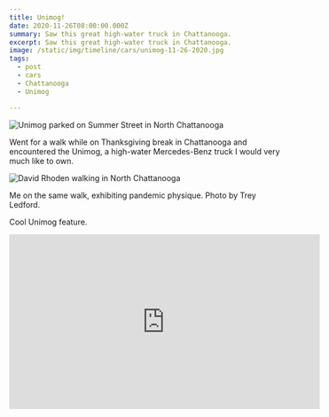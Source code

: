 ```yaml
---
title: Unimog!
date: 2020-11-26T08:00:00.000Z
summary: Saw this great high-water truck in Chattanooga.
excerpt: Saw this great high-water truck in Chattanooga.
image: /static/img/timeline/cars/unimog-11-26-2020.jpg
tags:
  - post 
  - cars
  - Chattanooga
  - Unimog

---
```


![Unimog parked on Summer Street in North Chattanooga](/static/img/timeline/cars/unimog-11-26-2020.jpg "Unimog parked on Summer Street in North Chattanooga")

Went for a walk while on Thanksgiving break in Chattanooga and encountered the Unimog, a high-water Mercedes-Benz truck I would very much like to own.

![David Rhoden walking in North Chattanooga](/static/img/timeline/david-in-chattanooga-nov-26-2020.jpg "David Rhoden walking in North Chattanooga")

Me on the same walk, exhibiting pandemic physique. Photo by Trey Ledford.

Cool Unimog feature.

<iframe width="560" height="315" src="https://www.youtube.com/embed/8bK252NN0fs" frameborder="0" allow="accelerometer; autoplay; clipboard-write; encrypted-media; gyroscope; picture-in-picture" allowfullscreen></iframe>
